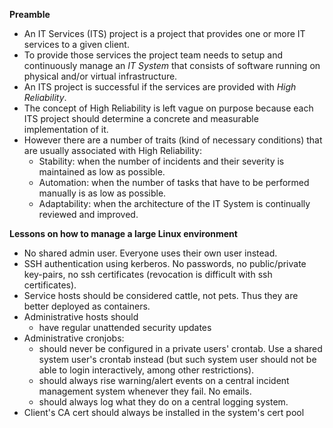 **Preamble**

- An IT Services (ITS) project is a project that provides one or more IT services to a given client.
- To provide those services the project team needs to setup and continuously manage an _IT System_ that consists of software running on physical and/or virtual infrastructure.
- An ITS project is successful if the services are provided with _High Reliability_.
- The concept of High Reliability is left vague on purpose because each ITS project should determine a concrete and measurable implementation of it.
- However there are a number of traits (kind of necessary conditions) that are usually associated with High Reliability:
	- Stability: when the number of incidents and their severity is maintained as low as possible.
	- Automation: when the number of tasks that have to be performed manually is as low as possible.
	- Adaptability:  when the architecture of the IT System is continually reviewed and improved.

**Lessons on how to manage a large Linux environment**

- No shared admin user. Everyone uses their own user instead.
- SSH authentication using kerberos. No passwords, no public/private key-pairs, no ssh certificates (revocation is difficult with ssh certificates).
- Service hosts should be considered cattle, not pets. Thus they are better deployed as containers.
- Administrative hosts should
	- have regular unattended security updates
- Administrative cronjobs:
	- should never be configured in a private users' crontab. Use a shared system user's crontab instead (but such system user should not be able to login interactively, among other restrictions).
	- should always rise warning/alert events on a central incident management system whenever they fail. No emails.
	- should always log what they do on a central logging system.
- Client's CA cert should always be installed in the system's cert pool